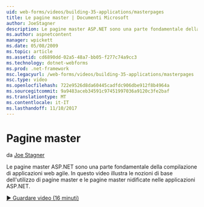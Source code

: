 ```yaml
---
uid: web-forms/videos/building-35-applications/masterpages
title: Le pagine master | Documenti Microsoft
author: JoeStagner
description: Le pagine master ASP.NET sono una parte fondamentale della compilazione di applicazioni web agile. In questo video consentiranno di dimostrare i concetti di base dell'utilizzo di pagine master e le pagine master nidificate in...
ms.author: aspnetcontent
manager: wpickett
ms.date: 05/08/2009
ms.topic: article
ms.assetid: cd6890dd-02a5-48a7-bb05-f277c74a9cc3
ms.technology: dotnet-webforms
ms.prod: .net-framework
msc.legacyurl: /web-forms/videos/building-35-applications/masterpages
msc.type: video
ms.openlocfilehash: 722e9526d8da60445cadfdc906dbe912f8b4964a
ms.sourcegitcommit: 9a9483aceb34591c97451997036a9120c3fe2baf
ms.translationtype: MT
ms.contentlocale: it-IT
ms.lasthandoff: 11/10/2017
---
```

<a name="masterpages"></a>Pagine master
====================
da [Joe Stagner](https://github.com/JoeStagner)

Le pagine master ASP.NET sono una parte fondamentale della compilazione di applicazioni web agile. In questo video illustra le nozioni di base dell'utilizzo di pagine master e le pagine master nidificate nelle applicazioni ASP.NET.

[&#9654; Guardare video (16 minuti)](https://channel9.msdn.com/Blogs/ASP-NET-Site-Videos/masterpages)
